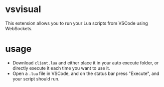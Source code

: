 # vsvisual
This extension allows you to run your Lua scripts from VSCode using WebSockets.

# usage
* Download `client.lua` and either place it in your auto execute folder, or directly execute it each time you want to use it.
* Open a `.lua` file in VSCode, and on the status bar press "Execute", and your script should run.
